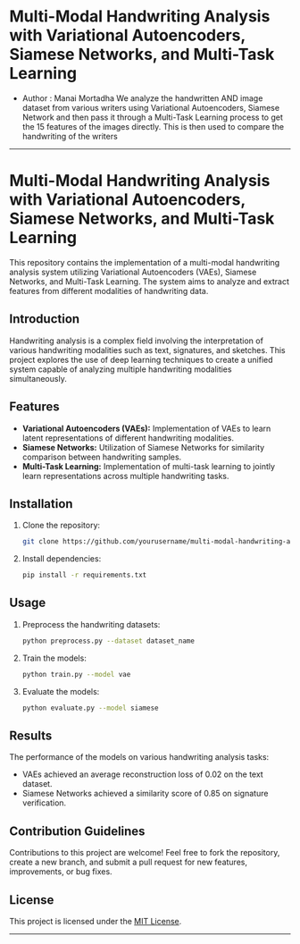 # Multi-Modal Handwriting Analysis with Variational Autoencoders, Siamese Networks, and Multi-Task Learning

* Author : Manai Mortadha 
We analyze the handwritten AND image dataset from various writers using Variational Autoencoders, Siamese Network and then pass it through a Multi-Task Learning process to get the 15 features of the images directly. This is then used to compare the handwriting of the writers

--------------------------------------------------------------------------------------------------------------------------------------


# Multi-Modal Handwriting Analysis with Variational Autoencoders, Siamese Networks, and Multi-Task Learning

This repository contains the implementation of a multi-modal handwriting analysis system utilizing Variational Autoencoders (VAEs), Siamese Networks, and Multi-Task Learning. The system aims to analyze and extract features from different modalities of handwriting data.

## Introduction

Handwriting analysis is a complex field involving the interpretation of various handwriting modalities such as text, signatures, and sketches. This project explores the use of deep learning techniques to create a unified system capable of analyzing multiple handwriting modalities simultaneously.

## Features

- **Variational Autoencoders (VAEs):** Implementation of VAEs to learn latent representations of different handwriting modalities.
- **Siamese Networks:** Utilization of Siamese Networks for similarity comparison between handwriting samples.
- **Multi-Task Learning:** Implementation of multi-task learning to jointly learn representations across multiple handwriting tasks.

## Installation

1. Clone the repository:

   ```bash
   git clone https://github.com/yourusername/multi-modal-handwriting-analysis.git
   ```

2. Install dependencies:

   ```bash
   pip install -r requirements.txt
   ```

## Usage

1. Preprocess the handwriting datasets:

   ```bash
   python preprocess.py --dataset dataset_name
   ```

2. Train the models:

   ```bash
   python train.py --model vae
   ```

3. Evaluate the models:

   ```bash
   python evaluate.py --model siamese
   ```

## Results

The performance of the models on various handwriting analysis tasks:

- VAEs achieved an average reconstruction loss of 0.02 on the text dataset.
- Siamese Networks achieved a similarity score of 0.85 on signature verification.

## Contribution Guidelines

Contributions to this project are welcome! Feel free to fork the repository, create a new branch, and submit a pull request for new features, improvements, or bug fixes.

## License

This project is licensed under the [MIT License](LICENSE).



---


